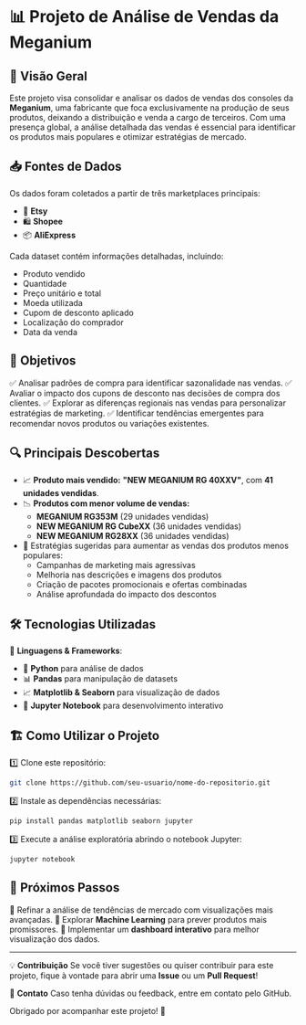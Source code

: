 # 📊 Projeto de Análise de Vendas da Meganium

## 🏢 Visão Geral
Este projeto visa consolidar e analisar os dados de vendas dos consoles da **Meganium**, uma fabricante que foca exclusivamente na produção de seus produtos, deixando a distribuição e venda a cargo de terceiros. Com uma presença global, a análise detalhada das vendas é essencial para identificar os produtos mais populares e otimizar estratégias de mercado.

## 📥 Fontes de Dados
Os dados foram coletados a partir de três marketplaces principais:

- 🛒 **Etsy**
- 🛍️ **Shopee**
- 📦 **AliExpress**

Cada dataset contém informações detalhadas, incluindo:
- Produto vendido
- Quantidade
- Preço unitário e total
- Moeda utilizada
- Cupom de desconto aplicado
- Localização do comprador
- Data da venda

## 🎯 Objetivos
✅ Analisar padrões de compra para identificar sazonalidade nas vendas.
✅ Avaliar o impacto dos cupons de desconto nas decisões de compra dos clientes.
✅ Explorar as diferenças regionais nas vendas para personalizar estratégias de marketing.
✅ Identificar tendências emergentes para recomendar novos produtos ou variações existentes.

## 🔍 Principais Descobertas
- 📈 **Produto mais vendido:** **"NEW MEGANIUM RG 40XXV"**, com **41 unidades vendidas**.
- 📉 **Produtos com menor volume de vendas:**
  - **MEGANIUM RG353M** (29 unidades vendidas)
  - **NEW MEGANIUM RG CubeXX** (36 unidades vendidas)
  - **NEW MEGANIUM RG28XX** (36 unidades vendidas)
- 🔹 Estratégias sugeridas para aumentar as vendas dos produtos menos populares:
  - Campanhas de marketing mais agressivas
  - Melhoria nas descrições e imagens dos produtos
  - Criação de pacotes promocionais e ofertas combinadas
  - Análise aprofundada do impacto dos descontos

## 🛠 Tecnologias Utilizadas
🚀 **Linguagens & Frameworks**:
- 🐍 **Python** para análise de dados
- 📊 **Pandas** para manipulação de datasets
- 📈 **Matplotlib & Seaborn** para visualização de dados
- 📒 **Jupyter Notebook** para desenvolvimento interativo

## 🏗️ Como Utilizar o Projeto
1️⃣ Clone este repositório:
   ```bash
   git clone https://github.com/seu-usuario/nome-do-repositorio.git
   ```
2️⃣ Instale as dependências necessárias:
   ```bash
   pip install pandas matplotlib seaborn jupyter
   ```
3️⃣ Execute a análise exploratória abrindo o notebook Jupyter:
   ```bash
   jupyter notebook
   ```

## 🚀 Próximos Passos
🔹 Refinar a análise de tendências de mercado com visualizações mais avançadas.
🔹 Explorar **Machine Learning** para prever produtos mais promissores.
🔹 Implementar um **dashboard interativo** para melhor visualização dos dados.

---

💡 **Contribuição**
Se você tiver sugestões ou quiser contribuir para este projeto, fique à vontade para abrir uma **Issue** ou um **Pull Request**!

📩 **Contato**
Caso tenha dúvidas ou feedback, entre em contato pelo GitHub.

Obrigado por acompanhar este projeto! 🚀

